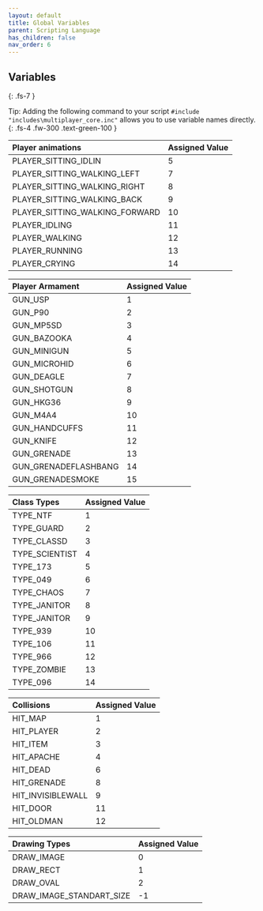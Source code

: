 ```yaml
---
layout: default
title: Global Variables
parent: Scripting Language
has_children: false
nav_order: 6
---
```


## Variables
{: .fs-7 }

Tip: Adding the following command to your script `#include "includes\multiplayer_core.inc"` allows you to use variable names directly.
{: .fs-4 .fw-300 .text-green-100 }

| Player animations | Assigned Value |
|:-------------|:------------------|
| PLAYER_SITTING_IDLIN | 5 |
| PLAYER_SITTING_WALKING_LEFT | 7 |
| PLAYER_SITTING_WALKING_RIGHT | 8 |
| PLAYER_SITTING_WALKING_BACK | 9 |
| PLAYER_SITTING_WALKING_FORWARD | 10  |
| PLAYER_IDLING | 11 |
| PLAYER_WALKING | 12 |
| PLAYER_RUNNING | 13 |
| PLAYER_CRYING | 14 |

| Player Armament | Assigned Value |
|:-------------|:------------------|
| GUN_USP | 1 |
| GUN_P90 | 2 |
| GUN_MP5SD | 3 |
| GUN_BAZOOKA | 4 |
| GUN_MINIGUN | 5 |
| GUN_MICROHID | 6 |
| GUN_DEAGLE | 7 |
| GUN_SHOTGUN | 8 |
| GUN_HKG36 | 9 |
| GUN_M4A4 | 10 |
| GUN_HANDCUFFS | 11 |
| GUN_KNIFE | 12 |
| GUN_GRENADE | 13 |
| GUN_GRENADEFLASHBANG | 14 |
| GUN_GRENADESMOKE | 15 |

| Class Types | Assigned Value |
|:-------------|:------------------|
| TYPE_NTF | 1 |
| TYPE_GUARD | 2 |
| TYPE_CLASSD | 3 |
| TYPE_SCIENTIST | 4 |
| TYPE_173 | 5 |
| TYPE_049 | 6 |
| TYPE_CHAOS | 7 |
| TYPE_JANITOR | 8 |
| TYPE_JANITOR | 9 |
| TYPE_939 | 10 |
| TYPE_106 | 11 |
| TYPE_966 | 12 |
| TYPE_ZOMBIE | 13 |
| TYPE_096 | 14 |

| Collisions | Assigned Value |
|:-------------|:------------------|
| HIT_MAP | 1 |
| HIT_PLAYER | 2 |
| HIT_ITEM | 3 |
| HIT_APACHE | 4 |
| HIT_DEAD | 6 |
| HIT_GRENADE | 8 |
| HIT_INVISIBLEWALL | 9 |
| HIT_DOOR | 11 |
| HIT_OLDMAN | 12 |


| Drawing Types | Assigned Value |
|:-------------|:------------------|
| DRAW_IMAGE  | 0 |
| DRAW_RECT | 1 |
| DRAW_OVAL | 2 |
| DRAW_IMAGE_STANDART_SIZE | -1 |